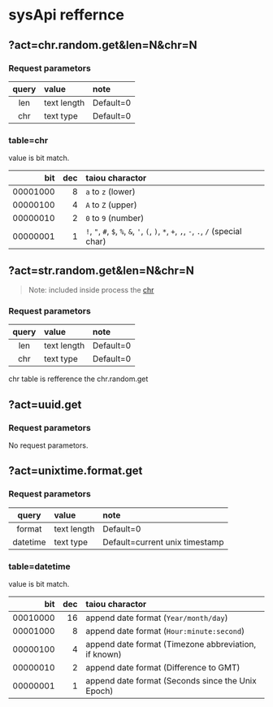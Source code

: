 # sysApi reffernce

## ?act=chr.random.get&len=N&chr=N

### Request parametors

| query | value | note |
| :-: | :- | :- |
| len | text length | Default=0 |
| chr | text type | Default=0 |

### table=chr

value is bit match.

| bit | dec | taiou charactor |
| -:  | -:  | :- |
| 00001000 | 8 | `a` to `z` (lower) |
| 00000100 | 4 | `A` to `Z` (upper) |
| 00000010 | 2 | `0` to `9` (number) |
| 00000001 | 1 | `!`, `"`, `#`, `$`, `%`, `&`, `'`, `(`, `)`, `*`, `+`, `,`, `-`, `.`, `/` (special char) |

## ?act=str.random.get&len=N&chr=N

> Note: included inside process the [chr](https://github.com/n138-kz/index#actchrrandomgetlennchrn)

### Request parametors

| query | value | note |
| :-: | :- | :- |
| len | text length | Default=0 |
| chr | text type | Default=0 |

chr table is refference the chr.random.get

## ?act=uuid.get

### Request parametors

No request parametors.

## ?act=unixtime.format.get

### Request parametors

| query | value | note |
| :-: | :- | :- |
| format | text length | Default=0 |
| datetime | text type | Default=current unix timestamp |

### table=datetime

value is bit match.

| bit | dec | taiou charactor |
| -:  | -:  | :- |
| 00010000 | 16 | append date format (`Year/month/day`) |
| 00001000 |  8 | append date format (`Hour:minute:second`) |
| 00000100 |  4 | append date format (Timezone abbreviation, if known) |
| 00000010 |  2 | append date format (Difference to GMT) |
| 00000001 |  1 | append date format (Seconds since the Unix Epoch) |
